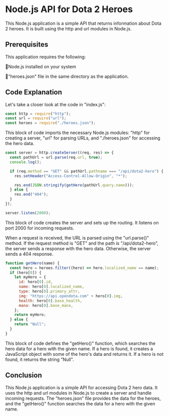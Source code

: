 
# Node.js API for Dota 2 Heroes

This Node.js application is a simple API that returns information about Dota 2 heroes. It is built using the http and url modules in Node.js.



## Prerequisites

This application requires the following:

🔸Node.js installed on your system

🔸"heroes.json" file in the same directory as the application.
## Code Explanation

Let's take a closer look at the code in "index.js":

```javascript
const http = require("http");
const url = require("url");
const heroes = require("./heroes.json");
```

This block of code imports the necessary Node.js modules: "http" for creating a server, "url" for parsing URLs, and "./heroes.json" for accessing the hero data.


```javascript
const server = http.createServer((req, res) => {
  const pathUrl = url.parse(req.url, true);
  console.log();

  if (req.method == "GET" && pathUrl.pathname === "/api/dota2-hero") {
    res.setHeader("Access-Control-Allow-Origin", "*");

    res.end(JSON.stringify(getHero(pathUrl.query.name)));
  } else {
    res.end("404");
  }
});

server.listen(2000);
```
This block of code creates the server and sets up the routing. It listens on port 2000 for incoming requests.

When a request is received, the URL is parsed using the "url.parse()" method. If the request method is "GET" and the path is "/api/dota2-hero", the server sends a response with the hero data. Otherwise, the server sends a 404 response.

```javascript
function getHero(name) {
  const hero = heroes.filter((hero) => hero.localized_name == name);
  if (hero[0]) {
    let myHero = {
      id: hero[0].id,
      name: hero[0].localized_name,
      type: hero[0].primary_attr,
      img: "https://api.opendota.com" + hero[0].img,
      health: hero[0].base_health,
      mana: hero[0].base_mana,
    };
    return myHero;
  } else {
    return "Null";
  }
}
```

This block of code defines the "getHero()" function, which searches the hero data for a hero with the given name. If a hero is found, it creates a JavaScript object with some of the hero's data and returns it. If a hero is not found, it returns the string "Null".

## Conclusion 

This Node.js application is a simple API for accessing Dota 2 hero data. It uses the http and url modules in Node.js to create a server and handle incoming requests. The "heroes.json" file provides the data for the heroes, and the "getHero()" function searches the data for a hero with the given name.
